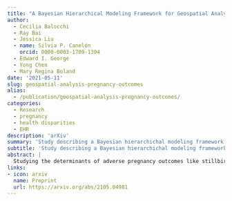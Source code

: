 ```yaml
---
title: "A Bayesian Hierarchical Modeling Framework for Geospatial Analysis of Adverse Pregnancy Outcomes"
author: 
  - Cecilia Balocchi
  - Ray Bai
  - Jessica Liu
  - name: Silvia P. Canelón
    orcid: 0000-0003-1709-1394
  - Edward I. George
  - Yong Chen
  - Mary Regina Boland
date: '2021-05-11'
slug: geospatial-analysis-pregnancy-outcomes
alias:
  - /publication/geospatial-analysis-pregnancy-outcomes/
categories:
  - Research
  - pregnancy
  - health disparities
  - EHR
description: 'arXiv'
summary: 'Study describing a Bayesian hierarchichal modeling framework used to explore which neighborhood-level factors and patient-level features were most informative for preterm birth and stillbirth pregnancy outcomes.'
subtitle: 'Study describing a Bayesian hierarchichal modeling framework used to explore which neighborhood-level factors and patient-level features were most informative for preterm birth and stillbirth pregnancy outcomes.'
abstract: |
  Studying the determinants of adverse pregnancy outcomes like stillbirth and preterm birth is of considerable interest in epidemiology. Understanding the role of both individual and community risk factors for these outcomes is crucial for planning appropriate clinical and public health interventions. With this goal, we develop geospatial mixed effects logistic regression models for adverse pregnancy outcomes. Our models account for both spatial autocorrelation and heterogeneity between neighborhoods. To mitigate the low incidence of stillbirth and preterm births in our data, we explore using class rebalancing techniques to improve predictive power. To assess the informative value of the covariates in our models, we use posterior distributions of their coefficients to gauge how well they can be distinguished from zero. As a case study, we model stillbirth and preterm birth in the city of Philadelphia, incorporating both patient-level data from electronic health records (EHR) data and publicly available neighborhood data at the census tract level. We find that patient-level features like self-identified race and ethnicity were highly informative for both outcomes. Neighborhood-level factors were also informative, with poverty important for stillbirth and crime important for preterm birth. Finally, we identify the neighborhoods in Philadelphia at highest risk of stillbirth and preterm birth. 
links:
- icon: arxiv
  name: Preprint
  url: https://arxiv.org/abs/2105.04981
---
```

